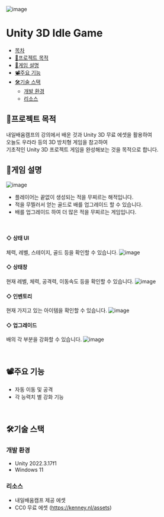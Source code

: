 ![image](https://github.com/user-attachments/assets/99e05210-e5ce-4066-a891-d2ccf49b6dfd)

# Unity 3D Idle Game

  * [목차](#목차)
  * [🧭프로젝트 목적](#프로젝트-목적)
  * [📗게임 설명](#게임-설명)
  * [📽️주요 기능](#주요-기능)
  * [🛠️기술 스택](#기술-스택)
    + [개발 환경](#개발-환경)
    + [리소스](#리소스)


## 🧭프로젝트 목적
내일배움캠프의 강의에서 배운 것과 Unity 3D 무료 에셋을 활용하여</br>
오늘도 우라라 등의 3D 방치형 게임을 참고하여 </br>
기초적인 Unity 3D 프로젝트 게임을 완성해보는 것을 목적으로 합니다.

## 📗게임 설명
![image](https://github.com/user-attachments/assets/e8485035-ef9d-4777-84cb-23d21c95c55e)

- 플레이어는 끝없이 생성되는 적을 무찌르는 해적입니다.
- 적을 무찔러서 얻는 골드로 배를 업그레이드 할 수 있습니다.
- 배를 업그레이드 하여 더 많은 적을 무찌르는 게임입니다.
</br>



#### ◇ 상태 UI
체력, 레벨, 스테이지, 골드 등을 확인할 수 있습니다.
![image](https://github.com/user-attachments/assets/618930e5-2331-48a0-a649-9c87994ccff1)

#### ◇ 상태창
현재 레벨, 체력, 공격력, 이동속도 등을 확인할 수 있습니다.
![image](https://github.com/user-attachments/assets/e4da50d6-449b-41b5-85f1-da71e4779cfc)


#### ◇ 인벤토리
현재 가지고 있는 아이템을 확인할 수 있습니다.
![image](https://github.com/user-attachments/assets/5d530bcf-44fa-44c0-a854-b2ed998e2db8)


#### ◇ 업그레이드
배의 각 부분을 강화할 수 있습니다.
![image](https://github.com/user-attachments/assets/111b6feb-2f63-4220-bab7-89326023903e)

</br>


## 📽️주요 기능
- 자동 이동 및 공격
- 각 능력치 별 강화 기능
</br>

## 🛠️기술 스택
### 개발 환경
- Unity 2022.3.17f1
- Windows 11

### 리소스
- 내일배움캠프 제공 에셋
- CC0 무료 에셋 (https://kenney.nl/assets)
